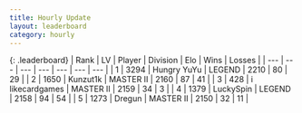 ```yaml
---
title: Hourly Update
layout: leaderboard
category: hourly
---
```


{: .leaderboard}
| Rank | LV | Player | Division | Elo | Wins | Losses |
| --- | --- | --- | --- | --- | --- | --- |
| <span data-change="0">1</span> | 3294 | <span title="ID: 164871">Hungry YuYu</span> | LEGEND | <span data-change="0">2210</span> | <span data-change="0">80</span> | <span data-change="0">29</span> |
| <span data-change="1">2</span> | 1650 | <span title="ID: 392407">Kunzut1k</span> | MASTER II | <span data-change="0">2160</span> | <span data-change="0">87</span> | <span data-change="0">41</span> |
| <span data-change="1">3</span> | 428 | <span title="ID: 700593">i likecardgames</span> | MASTER II | <span data-change="0">2159</span> | <span data-change="0">34</span> | <span data-change="0">3</span> |
| <span data-change="-2">4</span> | 1379 | <span title="ID: 498412">LuckySpin</span> | LEGEND | <span data-change="-18">2158</span> | <span data-change="0">94</span> | <span data-change="1">54</span> |
| <span data-change="0">5</span> | 1273 | <span title="ID: 337810">Dregun</span> | MASTER II | <span data-change="0">2150</span> | <span data-change="0">32</span> | <span data-change="0">11</span> |